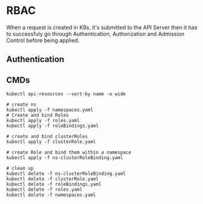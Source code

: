 # RBAC

When a request is created in K8s, it's submitted to the API Server then it has to successfuly go through Authentication, Authorization and Admission Control before being applied.

## Authentication

## CMDs

```shell
kubectl api-resources --sort-by name -o wide

# create ns
kubectl apply -f namespaces.yaml
# Create and bind Roles
kubectl apply -f roles.yaml
kubectl apply -f roleBindings.yaml

# create and bind clusterRoles
kubectl apply -f clusterRole.yaml

# create Role and bind them within a namespace
kubectl apply -f ns-clusterRoleBinding.yaml

# clean up
kubectl delete -f ns-clusterRoleBinding.yaml
kubectl delete -f clusterRole.yaml
kubectl delete -f roleBindings.yaml
kubectl delete -f roles.yaml
kubectl delete -f namespaces.yaml
```
